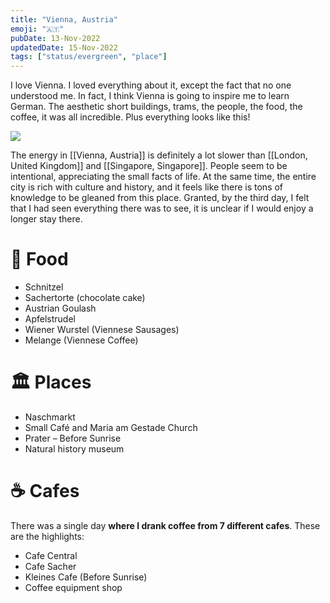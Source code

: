 ```yaml
---
title: "Vienna, Austria"
emoji: "🇦‍🇹"
pubDate: 13-Nov-2022
updatedDate: 15-Nov-2022
tags: ["status/evergreen", "place"]
---
```


I love Vienna. I loved everything about it, except the fact that no one understood me. In fact, I think Vienna is going to inspire me to learn German. The aesthetic short buildings, trams, the people, the food, the coffee, it was all incredible. Plus everything looks like this!

![](https://urbit-dock.fra1.digitaloceanspaces.com/thoughts/vienna.jpeg)

The energy in [[Vienna, Austria]] is definitely a lot slower than [[London, United Kingdom]] and [[Singapore, Singapore]]. People seem to be intentional, appreciating the small facts of life. At the same time, the entire city is rich with culture and history, and it feels like there is tons of knowledge to be gleaned from this place. Granted, by the third day, I felt that I had seen everything there was to see, it is unclear if I would enjoy a longer stay there.

# 🥘 Food

- Schnitzel
- Sachertorte (chocolate cake)
- Austrian Goulash
- Apfelstrudel
- Wiener Wurstel (Viennese Sausages)
- Melange (Viennese Coffee)

# 🏛 Places

- Naschmarkt
- Small Café and Maria am Gestade Church
- Prater – Before Sunrise
- Natural history museum

# ☕ Cafes

There was a single day **where I drank coffee from 7 different cafes**. These are the highlights:

- Cafe Central
- Cafe Sacher
- Kleines Cafe (Before Sunrise)
- Coffee equipment shop

